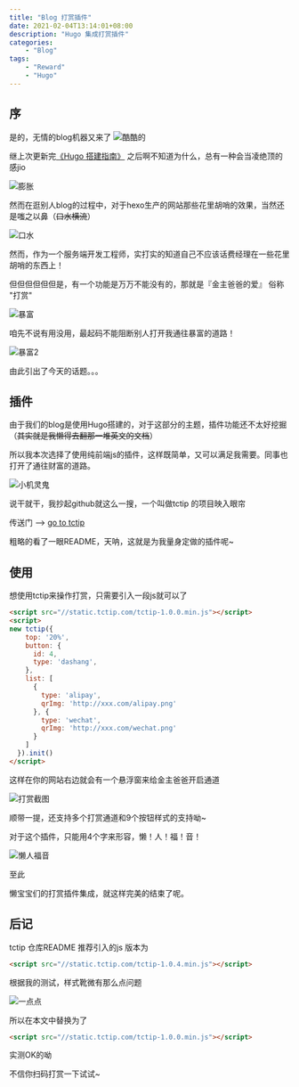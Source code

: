 ```yaml
---
title: "Blog 打赏插件"
date: 2021-02-04T13:14:01+08:00
description: "Hugo 集成打赏插件"
categories:
    - "Blog"
tags:
    - "Reward"
    - "Hugo"
---
```


## 序

是的，无情的blog机器又来了
![酷酷的](https://gitee.com/luanruisong/blog_img/raw/master//20210205001956.png)

继上次更新完[《Hugo 搭建指南》](http://luanruisong.com/post/blog/hugo/) 之后啊不知道为什么，总有一种会当凌绝顶的感jio

![膨胀](https://gitee.com/luanruisong/blog_img/raw/master//20210205002610.png)

然而在逛别人blog的过程中，对于hexo生产的网站那些花里胡哨的效果，当然还是嗤之以鼻（~~口水横流~~）

![口水](https://gitee.com/luanruisong/blog_img/raw/master//20210205002841.gif)

然而，作为一个服务端开发工程师，实打实的知道自己不应该话费经理在一些花里胡哨的东西上！

但但但但但但是，有一个功能是万万不能没有的，那就是『金主爸爸的爱』 俗称 "打赏"

![暴富](https://gitee.com/luanruisong/blog_img/raw/master//20210205003230.gif)

咱先不说有用没用，最起码不能阻断别人打开我通往暴富的道路！

![暴富2](https://gitee.com/luanruisong/blog_img/raw/master//20210205003309.gif)

由此引出了今天的话题。。。

## 插件

由于我们的blog是使用Hugo搭建的，对于这部分的主题，插件功能还不太好挖掘（~~其实就是我懒得去翻那一堆英文的文档~~）

所以我本次选择了使用纯前端js的插件，这样既简单，又可以满足我需要。同事也打开了通往财富的道路。

![小机灵鬼](https://gitee.com/luanruisong/blog_img/raw/master//20210205003815.gif)

说干就干，我抄起github就这么一搜，一个叫做tctip 的项目映入眼帘

传送门 --> [go to tctip](https://github.com/greedying/tctip)

粗略的看了一眼README，天呐，这就是为我量身定做的插件呢~

## 使用

想使用tctip来操作打赏，只需要引入一段js就可以了

```html
<script src="//static.tctip.com/tctip-1.0.0.min.js"></script>
<script>
new tctip({
    top: '20%',
    button: {
      id: 4,
      type: 'dashang',
    },
    list: [
      {
        type: 'alipay',
        qrImg: 'http://xxx.com/alipay.png'
      }, {
        type: 'wechat',
        qrImg: 'http://xxx.com/wechat.png'
      }
    ]
  }).init()
</script>
```

这样在你的网站右边就会有一个悬浮窗来给金主爸爸开启通道

![打赏截图](https://gitee.com/luanruisong/blog_img/raw/master//20210205004240.png)

顺带一提，还支持多个打赏通道和9个按钮样式的支持呦~

对于这个插件，只能用4个字来形容，懒！人！福！音！

![懒人福音](https://gitee.com/luanruisong/blog_img/raw/master//20210205004508.gif)

至此

懒宝宝们的打赏插件集成，就这样完美的结束了呢。

## 后记

tctip 仓库README 推荐引入的js 版本为

```html
<script src="//static.tctip.com/tctip-1.0.4.min.js"></script>
```

根据我的测试，样式靴微有那么点问题

![一点点](https://gitee.com/luanruisong/blog_img/raw/master//20210205004804.gif)

所以在本文中替换为了

```html
<script src="//static.tctip.com/tctip-1.0.0.min.js"></script>
```

实测OK的呦

不信你扫码打赏一下试试~
